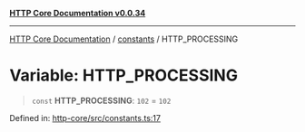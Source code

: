[**HTTP Core Documentation v0.0.34**](../../README.md)

***

[HTTP Core Documentation](../../modules.md) / [constants](../README.md) / HTTP\_PROCESSING

# Variable: HTTP\_PROCESSING

> `const` **HTTP\_PROCESSING**: `102` = `102`

Defined in: [http-core/src/constants.ts:17](https://github.com/stonemjs/http-core/blob/16d44b2a21e4f4bf5742d6461b8beebcd7cc1d0b/src/constants.ts#L17)
